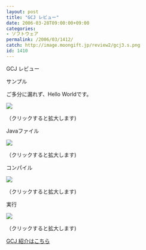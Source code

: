 ```yaml
---
layout: post
title: "GCJ レビュー"
date: 2006-03-28T09:00:00+09:00
categories:
- ソフトウェア
permalink: /2006/03/1412/
catch: http://image.moongift.jp/review2/gcj3.s.png
id: 1410
---
```

GCJ レビュー  
<!--more-->

サンプル

  

ご多分に漏れず、Hello Worldです。

  

[![](http://image.moongift.jp/review2/gcj1.s.png)](http://image.moongift.jp/review2/gcj1.png)  
  
（クリックすると拡大します)

  

Javaファイル

  

[![](http://image.moongift.jp/review2/gcj2.s.png)](http://image.moongift.jp/review2/gcj2.png)  
  
（クリックすると拡大します)

  

コンパイル

  

[![](http://image.moongift.jp/review2/gcj3.s.png)](http://image.moongift.jp/review2/gcj3.png)  
  
（クリックすると拡大します)

  

実行

  

[![](http://image.moongift.jp/review2/gcj4.s.png)](http://image.moongift.jp/review2/gcj4.png)  
  
（クリックすると拡大します)

  

[GCJ 紹介はこちら](http://oss.moongift.jp/intro/i-1408.html)

